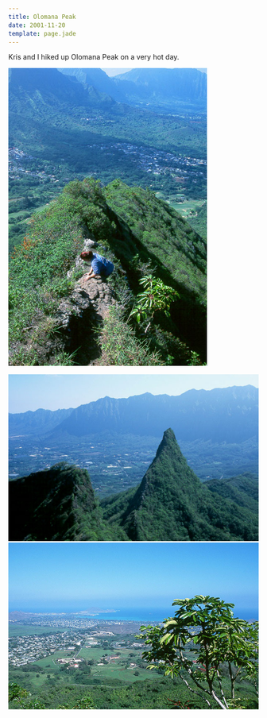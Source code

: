 ```yaml
---
title: Olomana Peak
date: 2001-11-20
template: page.jade
---
```


Kris and I hiked up Olomana Peak on a very hot day.

![Kris descending exposed terrain from the main summit.](images/krisdescend.jpg)

![The 3rd, and most difficult peak of Olomana](images/olomana3.jpg)
![Looking down on Kailua from the summit trail.](images/viewfromtrail.jpg)

